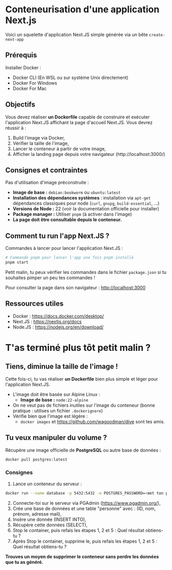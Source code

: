 # Conteneurisation d'une application Next.js 

Voici un squelette d'application Next.JS simple générée via un bête `create-next-app`

## Prérequis

Installer Docker :
- Docker CLI (En WSL ou sur système Unix directement)
- Docker For Windows
- Docker For Mac

## Objectifs

Vous devez réaliser **un Dockerfile** capable de construire et exécuter l'application Next.JS affichant la page d'accueil Next.JS.
Vous devrez réussir à :
1. Build l'image via Docker,
2. Vérifier la taille de l'image,
3. Lancer le conteneur à partir de votre image,
4. Afficher la landing page depuis votre navigateur (http://localhost:3000/)

## Consignes et contraintes

Pas d'utilisation d'image préconstruite :
- **Image de base :** `debian:bookworm` ou `ubuntu:latest`
- **Installation des dépendances systèmes** : installation via `apt-get` dépendances classiques pour node (`curl`, `gnupg`, `build-essential`, ...)
- **Versions de Node :** 22 (voir la documentation officielle pour installer)
- **Package manager :**  Utiliser `pnpm` (à activer dans l'image)
- **La page doit être consultable depuis le conteneur.**

## Comment tu run l'app Next.JS ?

Commandes à lancer pour lancer l'application Next.JS :

```bash 
# Commande pnpm pour lancer l'app une fois pnpm installé 
pnpm start
```
Petit malin, tu peux vérifier les commandes dans le fichier `package.json` si tu souhaites pimper un peu tes commandes !

Pour consulter la page dans son navigateur : [http://localhost:3000](http://localhost:3000)

## Ressources utiles

- Docker : https://docs.docker.com/desktop/
- Next.JS : https://nextjs.org/docs
- Node.JS : https://nodejs.org/en/download/

# T'as terminé plus tôt petit malin ?

## Tiens, diminue la taille de l'image !

Cette fois-ci, tu vas réaliser **un Dockerfile** bien plus simple et léger pour l'application Next.JS.
- L'image doit être basée sur Alpine Linux :
	- **Image de base :** `node:22-alpine`
- On ne veut pas de fichiers inutiles sur l'image du conteneur (bonne pratique : utilises un fichier `.dockerignore`)
- Vérifie bien que l'image est légère :
	- `docker images` et https://github.com/wagoodman/dive sont tes amis.

## Tu veux manipuler du volume ?

Récupère une image officielle de **PostgreSQL** ou autre base de données :

```bash
docker pull postgres:latest
```

### Consignes

1. Lance un conteneur du serveur :
```bash
docker run --name database -p 5432:5432 -e POSTGRES_PASSWORD=<met ton password ici> -d postgres
```

2. Connecte-toi sur le serveur via PGAdmin (https://www.pgadmin.org/),
3. Crée une base de données et une table "personne" avec : (ID, nom, prénom, adresse mail),
4. Insère une donnée (INSERT INTO),
5. Récupère cette données (SELECT),
6. Stop le container, puis refais les étapes 1, 2 et 5 : Quel résultat obtiens-tu ?
7. Après Stop le container, supprime le, puis refais les étapes 1, 2 et 5 : Quel résultat obtiens-tu ?

**Trouves un moyen de supprimer le conteneur sans perdre les données que tu as généré.**